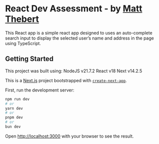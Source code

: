 # React Dev Assessment - by [Matt Thebert](https://github.com/mthebert/exper-react-assess)

This React app is a simple react app designed to uses an auto-complete search input to display the
selected user’s name and address in the page using TypeScript.

## Getting Started

This project was built using:
    NodeJS v21.7.2
    React v18
    Next v14.2.5

This is a [Next.js](https://nextjs.org/) project bootstrapped with [`create-next-app`](https://github.com/vercel/next.js/tree/canary/packages/create-next-app).

First, run the development server:

```bash
npm run dev
# or
yarn dev
# or
pnpm dev
# or
bun dev
```

Open [http://localhost:3000](http://localhost:3000) with your browser to see the result.
